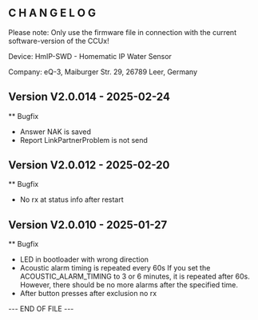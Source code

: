 C H A N G E L O G
-----------------

Please note: Only use the firmware file in connection with the current software-version of the CCUx!

Device:      HmIP-SWD - Homematic IP Water Sensor

Company:     eQ-3, Maiburger Str. 29, 26789 Leer, Germany



Version V2.0.014 - 2025-02-24
--------------------------------------------------------------

** Bugfix
   * Answer NAK is saved
   * Report LinkPartnerProblem is not send



Version V2.0.012 - 2025-02-20
--------------------------------------------------------------

** Bugfix
   * No rx at status info after restart



Version V2.0.010 - 2025-01-27
--------------------------------------------------------------

** Bugfix
   * LED in bootloader with wrong direction
   * Acoustic alarm timing is repeated every 60s
     If you set the ACOUSTIC_ALARM_TIMING to 3 or 6 minutes, it is repeated after 60s. However, there should be no more alarms after the specified time.
   * After button presses after exclusion no rx



--- END OF FILE ---
